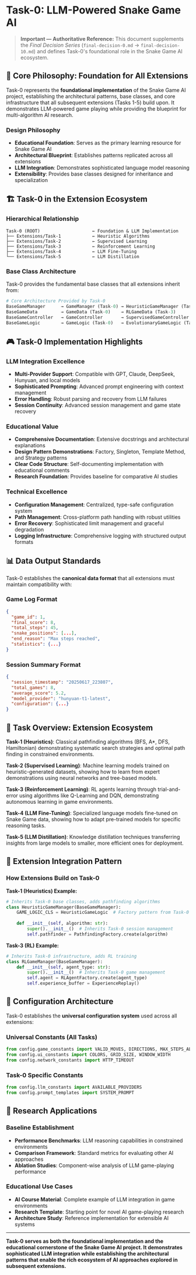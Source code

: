 # Task-0: LLM-Powered Snake Game AI

> **Important — Authoritative Reference:** This document supplements the _Final Decision Series_ (`final-decision-0.md` → `final-decision-10.md`) and defines Task-0's foundational role in the Snake Game AI ecosystem.

## 🎯 **Core Philosophy: Foundation for All Extensions**

Task-0 represents the **foundational implementation** of the Snake Game AI project, establishing the architectural patterns, base classes, and core infrastructure that all subsequent extensions (Tasks 1-5) build upon. It demonstrates LLM-powered game playing while providing the blueprint for multi-algorithm AI research.

### **Design Philosophy**
- **Educational Foundation**: Serves as the primary learning resource for Snake Game AI
- **Architectural Blueprint**: Establishes patterns replicated across all extensions
- **LLM Integration**: Demonstrates sophisticated language model reasoning
- **Extensibility**: Provides base classes designed for inheritance and specialization

## 🏗️ **Task-0 in the Extension Ecosystem**

### **Hierarchical Relationship**
```
Task-0 (ROOT)                    ← Foundation & LLM Implementation
├── Extensions/Task-1            ← Heuristic Algorithms
├── Extensions/Task-2            ← Supervised Learning
├── Extensions/Task-3            ← Reinforcement Learning
├── Extensions/Task-4            ← LLM Fine-Tuning
└── Extensions/Task-5            ← LLM Distillation
```

### **Base Class Architecture**
Task-0 provides the fundamental base classes that all extensions inherit from:

```python
# Core Architecture Provided by Task-0
BaseGameManager      → GameManager (Task-0) → HeuristicGameManager (Task-1)
BaseGameData         → GameData (Task-0)    → RLGameData (Task-3)
BaseGameController   → GameController       → SupervisedGameController (Task-2)
BaseGameLogic        → GameLogic (Task-0)   → EvolutionaryGameLogic (Task-4)
```

## 🎮 **Task-0 Implementation Highlights**

### **LLM Integration Excellence**
- **Multi-Provider Support**: Compatible with GPT, Claude, DeepSeek, Hunyuan, and local models
- **Sophisticated Prompting**: Advanced prompt engineering with context management
- **Error Handling**: Robust parsing and recovery from LLM failures
- **Session Continuity**: Advanced session management and game state recovery

### **Educational Value**
- **Comprehensive Documentation**: Extensive docstrings and architectural explanations
- **Design Pattern Demonstrations**: Factory, Singleton, Template Method, and Strategy patterns
- **Clear Code Structure**: Self-documenting implementation with educational comments
- **Research Foundation**: Provides baseline for comparative AI studies

### **Technical Excellence**
- **Configuration Management**: Centralized, type-safe configuration system
- **Path Management**: Cross-platform path handling with robust utilities
- **Error Recovery**: Sophisticated limit management and graceful degradation
- **Logging Infrastructure**: Comprehensive logging with structured output formats

## 📊 **Data Output Standards**

Task-0 establishes the **canonical data format** that all extensions must maintain compatibility with:

### **Game Log Format**
```json
{
  "game_id": 1,
  "final_score": 8,
  "total_steps": 45,
  "snake_positions": [...],
  "end_reason": "Max steps reached",
  "statistics": {...}
}
```

### **Session Summary Format**
```json
{
  "session_timestamp": "20250617_223807",
  "total_games": 8,
  "average_score": 5.2,
  "model_provider": "hunyuan-t1-latest",
  "configuration": {...}
}
```

## 🎯 **Task Overview: Extension Ecosystem**

**Task-1 (Heuristics)**: Classical pathfinding algorithms (BFS, A*, DFS, Hamiltonian) demonstrating systematic search strategies and optimal path finding in constrained environments.

**Task-2 (Supervised Learning)**: Machine learning models trained on heuristic-generated datasets, showing how to learn from expert demonstrations using neural networks and tree-based models.

**Task-3 (Reinforcement Learning)**: RL agents learning through trial-and-error using algorithms like Q-Learning and DQN, demonstrating autonomous learning in game environments.

**Task-4 (LLM Fine-Tuning)**: Specialized language models fine-tuned on Snake Game data, showing how to adapt pre-trained models for specific reasoning tasks.

**Task-5 (LLM Distillation)**: Knowledge distillation techniques transferring insights from large models to smaller, more efficient ones for deployment.

## 🔗 **Extension Integration Pattern**

### **How Extensions Build on Task-0**

**Task-1 (Heuristics) Example:**
```python
# Inherits Task-0 base classes, adds pathfinding algorithms
class HeuristicGameManager(BaseGameManager):
    GAME_LOGIC_CLS = HeuristicGameLogic  # Factory pattern from Task-0
    
    def __init__(self, algorithm: str):
        super().__init__()  # Inherits Task-0 session management
        self.pathfinder = PathfindingFactory.create(algorithm)
```

**Task-3 (RL) Example:**
```python
# Inherits Task-0 infrastructure, adds RL training
class RLGameManager(BaseGameManager):
    def __init__(self, agent_type: str):
        super().__init__()  # Inherits Task-0 game management
        self.agent = RLAgentFactory.create(agent_type)
        self.experience_buffer = ExperienceReplay()
```

## 🎯 **Configuration Architecture**

Task-0 establishes the **universal configuration system** used across all extensions:

### **Universal Constants (All Tasks)**
```python
from config.game_constants import VALID_MOVES, DIRECTIONS, MAX_STEPS_ALLOWED
from config.ui_constants import COLORS, GRID_SIZE, WINDOW_WIDTH
from config.network_constants import HTTP_TIMEOUT
```

### **Task-0 Specific Constants**
```python
from config.llm_constants import AVAILABLE_PROVIDERS
from config.prompt_templates import SYSTEM_PROMPT
```

## 🚀 **Research Applications**

### **Baseline Establishment**
- **Performance Benchmarks**: LLM reasoning capabilities in constrained environments
- **Comparison Framework**: Standard metrics for evaluating other AI approaches
- **Ablation Studies**: Component-wise analysis of LLM game-playing performance

### **Educational Use Cases**
- **AI Course Material**: Complete example of LLM integration in game environments
- **Research Template**: Starting point for novel AI game-playing research
- **Architecture Study**: Reference implementation for extensible AI systems

---

**Task-0 serves as both the foundational implementation and the educational cornerstone of the Snake Game AI project. It demonstrates sophisticated LLM integration while establishing the architectural patterns that enable the rich ecosystem of AI approaches explored in subsequent extensions.**


